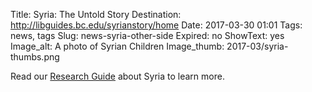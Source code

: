 Title: Syria: The Untold Story
Destination: http://libguides.bc.edu/syrianstory/home
Date: 2017-03-30 01:01 
Tags: news, tags 
Slug: news-syria-other-side
Expired: no
ShowText: yes
Image_alt: A photo of Syrian Children
Image_thumb: 2017-03/syria-thumbs.png

Read our <a href="http://libguides.bc.edu/syrianstory/home">Research Guide</a> about Syria to learn more.